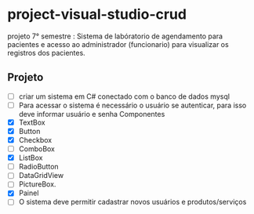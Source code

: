 # project-visual-studio-crud
 projeto 7° semestre : Sistema de labóratorio de agendamento para pacientes e acesso ao administrador (funcionario) para visualizar os registros dos pacientes.  

## Projeto
- [ ] criar um sistema em C# conectado com o banco de dados mysql
- [ ] Para acessar o sistema é necessário o usuário se autenticar, para isso deve informar usuário e senha
 Componentes
 - [x] TextBox
 - [x] Button
 - [x] Checkbox
 - [ ] ComboBox
 - [x] ListBox
 - [ ] RadioButton
 - [ ] DataGridView
 - [ ] PictureBox.
 - [x] Painel
- [ ] O sistema deve permitir cadastrar novos usuários e produtos/serviços
